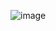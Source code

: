 ![image](https://github.com/Kishan1502/Text_Mining/assets/134623910/fc429e22-7250-45b3-b06d-640ef8ebb13a)
